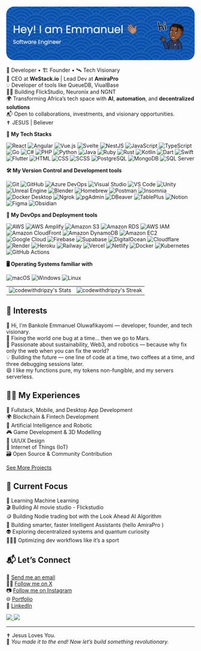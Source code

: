 ![Header](./header.png)

🧠 Developer • 🏗️ Founder • 🛰️ Tech Visionary  
🚀 CEO at **WeStack.io** | Lead Dev at **AmiraPro**  
💡 Developer of tools like QueueDB, ViualBase  
👨‍💻 Building FlickStudio, Neuronix and NGNT  
🌍 Transforming Africa’s tech space with **AI**, **automation**, and **decentralized solutions**  
📬 Open to collaborations, investments, and visionary opportunities.  
✝️ JESUS | Believer


**🧰 My Tech Stacks**

<p>
  <!-- Core Web & Frameworks -->
<img alt="React" src="https://img.shields.io/badge/React-61DAFB?logo=react&logoColor=white&style=flat" />
<img alt="Angular" src="https://img.shields.io/badge/Angular-DD0031?logo=angular&logoColor=white&style=flat" />
<img alt="Vue.js" src="https://img.shields.io/badge/Vue.js-4FC08D?logo=vue.js&logoColor=white&style=flat" />
<img alt="Svelte" src="https://img.shields.io/badge/Svelte-FF3E00?logo=svelte&logoColor=white&style=flat" />
<img alt="NestJS" src="https://img.shields.io/badge/NestJS-E0234E?logo=nestjs&logoColor=white&style=flat" />

<!-- Languages -->
<img alt="JavaScript" src="https://img.shields.io/badge/JavaScript-F7DF1E?logo=javascript&logoColor=white&style=flat" />
<img alt="TypeScript" src="https://img.shields.io/badge/TypeScript-3178C6?logo=typescript&logoColor=white&style=flat" />
<img alt="Go" src="https://img.shields.io/badge/Go-00ADD8?logo=go&logoColor=white&style=flat" />
<img alt="C#" src="https://img.shields.io/badge/C%23-239120?logo=c-sharp&logoColor=white&style=flat" />
<img alt="PHP" src="https://img.shields.io/badge/PHP-777BB4?logo=php&logoColor=white&style=flat" />
<img alt="Python" src="https://img.shields.io/badge/Python-3776AB?logo=python&logoColor=white&style=flat" />
<img alt="Java" src="https://img.shields.io/badge/Java-007396?logo=java&logoColor=white&style=flat" />
<img alt="Ruby" src="https://img.shields.io/badge/Ruby-CC342D?logo=ruby&logoColor=white&style=flat" />
<img alt="Rust" src="https://img.shields.io/badge/Rust-000000?logo=rust&logoColor=white&style=flat" />
<img alt="Kotlin" src="https://img.shields.io/badge/Kotlin-0095D5?logo=kotlin&logoColor=white&style=flat" />
<img alt="Dart" src="https://img.shields.io/badge/Dart-0175C2?logo=dart&logoColor=white&style=flat" />
<img alt="Swift" src="https://img.shields.io/badge/Swift-FA7343?logo=swift&logoColor=white&style=flat" />

<!-- Mobile -->
<img alt="Flutter" src="https://img.shields.io/badge/Flutter-02569B?logo=flutter&logoColor=white&style=flat" />

<!-- Web Tech -->
<img alt="HTML" src="https://img.shields.io/badge/HTML-E34F26?logo=html5&logoColor=white&style=flat" />
<img alt="CSS" src="https://img.shields.io/badge/CSS-1572B6?logo=css3&logoColor=white&style=flat" />
<img alt="SCSS" src="https://img.shields.io/badge/SCSS-CC6699?logo=sass&logoColor=white&style=flat" />

<!-- Databases -->
<img alt="PostgreSQL" src="https://img.shields.io/badge/PostgreSQL-336791?logo=postgresql&logoColor=white&style=flat" />
<img alt="MongoDB" src="https://img.shields.io/badge/MongoDB-47A248?logo=mongodb&logoColor=white&style=flat" />
<img alt="SQL Server" src="https://img.shields.io/badge/SQL%20Server-CC2927?logo=microsoftsqlserver&logoColor=white&style=flat" />

</p>


**🛠️ My Version Control and Development tools**

<p>
  <!-- Version Control & IDEs -->
  <img alt="Git" src="https://img.shields.io/badge/Git-F05032?logo=git&logoColor=white&style=flat" />
  <img alt="GitHub" src="https://img.shields.io/badge/GitHub-181717?logo=github&logoColor=white&style=flat" />
  <img alt="Azure DevOps" src="https://img.shields.io/badge/Azure%20DevOps-0078D7?logo=azuredevops&logoColor=white&style=flat" />
  <img alt="Visual Studio" src="https://img.shields.io/badge/Visual%20Studio-5C2D91?logo=visualstudio&logoColor=white&style=flat" />
  <img alt="VS Code" src="https://img.shields.io/badge/VS%20Code-007ACC?logo=visualstudiocode&logoColor=white&style=flat" />

  <!-- Game Dev & Design -->
  <img alt="Unity" src="https://img.shields.io/badge/Unity-000000?logo=unity&logoColor=white&style=flat" />
  <img alt="Unreal Engine" src="https://img.shields.io/badge/Unreal%20Engine-313131?logo=unrealengine&logoColor=white&style=flat" />
  <img alt="Blender" src="https://img.shields.io/badge/Blender-F5792A?logo=blender&logoColor=white&style=flat" />

  <!-- System & Package Tools -->
  <img alt="Homebrew" src="https://img.shields.io/badge/Homebrew-FBB040?logo=homebrew&logoColor=black&style=flat" />
  <img alt="Postman" src="https://img.shields.io/badge/Postman-FF6C37?logo=postman&logoColor=white&style=flat" />
  <img alt="Insomnia" src="https://img.shields.io/badge/Insomnia-4000BF?logo=insomnia&logoColor=white&style=flat" />
  <img alt="Docker Desktop" src="https://img.shields.io/badge/Docker%20Desktop-2496ED?logo=docker&logoColor=white&style=flat" />
  <img alt="Ngrok" src="https://img.shields.io/badge/Ngrok-1F1F1F?logo=ngrok&logoColor=white&style=flat" />

  <!-- Database & Data Tools -->
  <img alt="pgAdmin" src="https://img.shields.io/badge/pgAdmin-336791?logo=postgresql&logoColor=white&style=flat" />
  <img alt="DBeaver" src="https://img.shields.io/badge/DBeaver-372923?logo=dbeaver&logoColor=white&style=flat" />
  <img alt="TablePlus" src="https://img.shields.io/badge/TablePlus-F9801F?logo=tableplus&logoColor=white&style=flat" />

  <!-- Others -->
  <img alt="Notion" src="https://img.shields.io/badge/Notion-000000?logo=notion&logoColor=white&style=flat" />
  <img alt="Figma" src="https://img.shields.io/badge/Figma-F24E1E?logo=figma&logoColor=white&style=flat" />
  <img alt="Obsidian" src="https://img.shields.io/badge/Obsidian-483699?logo=obsidian&logoColor=white&style=flat" />
</p>


**🚀 My DevOps and Deployment tools**

<p>
  <!-- AWS Stack -->
  <img alt="AWS" src="https://img.shields.io/badge/AWS-232F3E?logo=amazonaws&logoColor=white&style=flat" />
  <img alt="AWS Amplify" src="https://img.shields.io/badge/AWS%20Amplify-FF9900?logo=awsamplify&logoColor=white&style=flat" />
  <img alt="Amazon S3" src="https://img.shields.io/badge/Amazon%20S3-569A31?logo=amazons3&logoColor=white&style=flat" />
  <img alt="Amazon RDS" src="https://img.shields.io/badge/Amazon%20RDS-527FFF?logo=amazonrds&logoColor=white&style=flat" />
  <img alt="AWS IAM" src="https://img.shields.io/badge/AWS%20IAM-FF9900?logo=amazonaws&logoColor=white&style=flat" />
  <img alt="Amazon CloudFront" src="https://img.shields.io/badge/CloudFront-146EB4?logo=amazonaws&logoColor=white&style=flat" />
  <img alt="Amazon DynamoDB" src="https://img.shields.io/badge/DynamoDB-4053D6?logo=amazondynamodb&logoColor=white&style=flat" />
  <img alt="Amazon EC2" src="https://img.shields.io/badge/EC2-FF9900?logo=amazonec2&logoColor=white&style=flat" />

  <!-- Cloud Hosting & Functions -->
  <img alt="Google Cloud" src="https://img.shields.io/badge/Google%20Cloud-4285F4?logo=googlecloud&logoColor=white&style=flat" />
  <img alt="Firebase" src="https://img.shields.io/badge/Firebase-FFCA28?logo=firebase&logoColor=black&style=flat" />
  <img alt="Supabase" src="https://img.shields.io/badge/Supabase-3ECF8E?logo=supabase&logoColor=white&style=flat" />
  <img alt="DigitalOcean" src="https://img.shields.io/badge/DigitalOcean-0080FF?logo=digitalocean&logoColor=white&style=flat" />
  <img alt="Cloudflare" src="https://img.shields.io/badge/Cloudflare-F38020?logo=cloudflare&logoColor=white&style=flat" />
  <img alt="Render" src="https://img.shields.io/badge/Render-46E3B7?logo=render&logoColor=white&style=flat" />
  <img alt="Heroku" src="https://img.shields.io/badge/Heroku-430098?logo=heroku&logoColor=white&style=flat" />
  <img alt="Railway" src="https://img.shields.io/badge/Railway-000000?logo=railway&logoColor=white&style=flat" />

  <!-- Frontend Deploy -->
  <img alt="Vercel" src="https://img.shields.io/badge/Vercel-000000?logo=vercel&logoColor=white&style=flat" />
  <img alt="Netlify" src="https://img.shields.io/badge/Netlify-00C7B7?logo=netlify&logoColor=white&style=flat" />

  <!-- Containers & CI/CD -->
  <img alt="Docker" src="https://img.shields.io/badge/Docker-2496ED?logo=docker&logoColor=white&style=flat" />
  <img alt="Kubernetes" src="https://img.shields.io/badge/Kubernetes-326CE5?logo=kubernetes&logoColor=white&style=flat" />
  <img alt="GitHub Actions" src="https://img.shields.io/badge/GitHub%20Actions-2088FF?logo=githubactions&logoColor=white&style=flat" />
</p>    

**🖥️ Operating Systems familiar with**
<p>
  <img alt="macOS" src="https://img.shields.io/badge/MacOS-000000?logo=macos&logoColor=white&style=flat" />
  <img alt="Windows" src="https://img.shields.io/badge/Windows-0078D6?logo=windows&logoColor=white&style=flat" />
  <img alt="Linux" src="https://img.shields.io/badge/Linux-FCC624?logo=linux&logoColor=black&style=flat" />
</p>

<table border="0" style="border-collapse: collapse;">
  <tr>
    <td style="border: none;">
      <img src="https://github-readme-stats.vercel.app/api?username=codewithdripzy&theme=tokyonight&show_icons=true&hide_border=true&count_private=true" alt="codewithdripzy's Stats"/>
    </td>
    <td style="border: none;">
      <img src="https://github-readme-streak-stats.herokuapp.com/?user=codewithdripzy&theme=tokyonight&hide_border=true" alt="codewithdripzy's Streak"/>
    </td>
  </tr>
</table>

<!-- ![codewithdripzy's Stats](https://github-readme-stats.vercel.app/api?username=codewithdripzy&theme=tokyonight&show_icons=true&hide_border=true&count_private=true) -->
<!-- ![codewithdripzy's Streak](https://github-readme-streak-stats.herokuapp.com/?user=codewithdripzy&theme=tokyonight&hide_border=true) -->

## 🤖 Interests

👋 Hi, I'm Bankole Emmanuel Oluwafikayomi — developer, founder, and tech visionary.  
🚀 Fixing the world one bug at a time... then we go to Mars.  
🌱 Passionate about sustainability, Web3, and robotics — because why fix only the web when you can fix the world?  
💡 Building the future — one line of code at a time, two coffees at a time, and three debugging sessions later.  
😄 I like my functions pure, my tokens non-fungible, and my servers serverless.  

## 🧑‍💻 My Experiences 

📱 Fullstack, Mobile, and Desktop App Development  
🌍 Blockchain & Fintech Development  
🦾 Artificial Intelligence and Robotic  
🎮 Game Development & 3D Modelling  
🎨 UI/UX Design  
🛜 Internet of Things (IoT)  
🗃️ Open Source & Community Contribution  

[See More Projects](http://codewithdripzy.github.io/portfolio)


## 🔭 Current Focus

🤖 Learning Machine Learning  
🎬 Building AI movie studio - Flickstudio  
🪙 Building Nodie trading bot with the Look Ahead AI Algorithm  
👋 Building smarter, faster Intelligent Assistants (hello AmiraPro )  
👽 Exploring decentralized systems and quantum curiosity    
🏃‍♂️💨 Optimizing dev workflows like it’s a sport  

## 📬 Let’s Connect

📧 [Send me an email](mailto:bankolemmanuel.oluwafikayomi@gmail.com)  
👨‍💻 [Follow me on X](https://x.com/thecodeguyy)  
📷 [Follow me on Instagram](https://instagram.com/thecodeguyy)  
🌐 [Portfolio](http://codewithdripzy.github.io/portfolio)  
💼 [LinkedIn](https://www.linkedin.com/in/emmanuel-bankole-746258235/)  

<p>
  <a href="https://github.com/codewithdripzy">
    <img src="https://komarev.com/ghpvc/?username=codewithdripzy&color=blue&label=Profile+Views" />
  </a>
  <a href="https://github.com/codewithdripzy?tab=followers">
    <img src="https://img.shields.io/github/followers/codewithdripzy?label=follow&style=social" />
  </a>
</p>

---
✝️ Jesus Loves You.  
🎉 _You made it to the end! Now let’s build something revolutionary._

<!---
codewithdripzy/codewithdripzy is a ✨ special ✨ repository because its `README.md` appears on your GitHub profile.
--->
